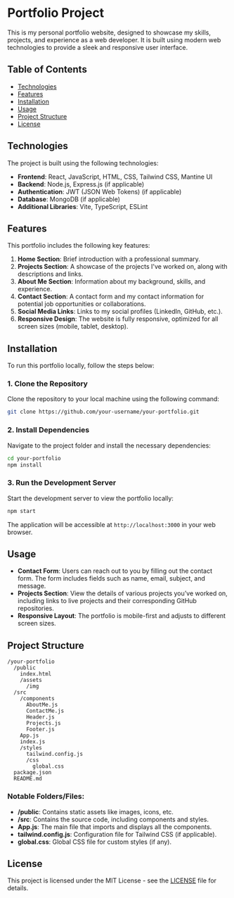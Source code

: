 
# Portfolio Project

This is my personal portfolio website, designed to showcase my skills, projects, and experience as a web developer. It is built using modern web technologies to provide a sleek and responsive user interface.

## Table of Contents

- [Technologies](#technologies)
- [Features](#features)
- [Installation](#installation)
- [Usage](#usage)
- [Project Structure](#project-structure)
- [License](#license)

## Technologies

The project is built using the following technologies:

- **Frontend**: React, JavaScript, HTML, CSS, Tailwind CSS, Mantine UI
- **Backend**: Node.js, Express.js (if applicable)
- **Authentication**: JWT (JSON Web Tokens) (if applicable)
- **Database**: MongoDB (if applicable)
- **Additional Libraries**: Vite, TypeScript, ESLint

## Features

This portfolio includes the following key features:

1. **Home Section**: Brief introduction with a professional summary.
2. **Projects Section**: A showcase of the projects I've worked on, along with descriptions and links.
3. **About Me Section**: Information about my background, skills, and experience.
4. **Contact Section**: A contact form and my contact information for potential job opportunities or collaborations.
5. **Social Media Links**: Links to my social profiles (LinkedIn, GitHub, etc.).
6. **Responsive Design**: The website is fully responsive, optimized for all screen sizes (mobile, tablet, desktop).

## Installation

To run this portfolio locally, follow the steps below:

### 1. Clone the Repository

Clone the repository to your local machine using the following command:

```bash
git clone https://github.com/your-username/your-portfolio.git
```

### 2. Install Dependencies

Navigate to the project folder and install the necessary dependencies:

```bash
cd your-portfolio
npm install
```

### 3. Run the Development Server

Start the development server to view the portfolio locally:

```bash
npm start
```

The application will be accessible at `http://localhost:3000` in your web browser.

## Usage

- **Contact Form**: Users can reach out to you by filling out the contact form. The form includes fields such as name, email, subject, and message.
- **Projects Section**: View the details of various projects you’ve worked on, including links to live projects and their corresponding GitHub repositories.
- **Responsive Layout**: The portfolio is mobile-first and adjusts to different screen sizes.

## Project Structure

```
/your-portfolio
  /public
    index.html
    /assets
      /img
  /src
    /components
      AboutMe.js
      ContactMe.js
      Header.js
      Projects.js
      Footer.js
    App.js
    index.js
    /styles
      tailwind.config.js
      /css
        global.css
  package.json
  README.md
```

### Notable Folders/Files:

- **/public**: Contains static assets like images, icons, etc.
- **/src**: Contains the source code, including components and styles.
- **App.js**: The main file that imports and displays all the components.
- **tailwind.config.js**: Configuration file for Tailwind CSS (if applicable).
- **global.css**: Global CSS file for custom styles (if any).

## License

This project is licensed under the MIT License - see the [LICENSE](LICENSE) file for details.